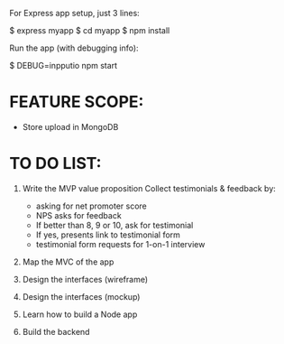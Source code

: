 For Express app setup, just 3 lines:

$ express myapp
$ cd myapp
$ npm install

Run the app (with debugging info): 

$ DEBUG=inpputio npm start


# FEATURE SCOPE: 

- Store upload in MongoDB





# TO DO LIST: 

1. Write the MVP value proposition
Collect testimonials & feedback by:

    - asking for net promoter score
    - NPS asks for feedback
    - If better than 8, 9 or 10, ask for testimonial
    - If yes, presents link to testimonial form
    - testimonial form requests for 1-on-1 interview

2. Map the MVC of the app

3. Design the interfaces (wireframe)

4. Design the interfaces (mockup)

5. Learn how to build a Node app

6. Build the backend